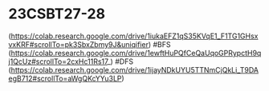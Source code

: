 # 23CSBT27-28
(https://colab.research.google.com/drive/1iukaEFZ1qS35KVqE1_F1TG1GHsxvxKRF#scrollTo=pk3SbxZbmy9J&uniqifier)
#BFS
(https://colab.research.google.com/drive/1ewftHuPQfCeQaUqoGPRypctH9qj1QcUz#scrollTo=2cxHc11Rs17_)
#DFS
(https://colab.research.google.com/drive/1ijayNDkUYU5TTNmCjQkLi_T9DAegB712#scrollTo=aWgQKcYYu3LP)
